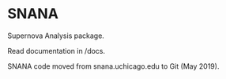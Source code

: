 # SNANA
Supernova Analysis package.

Read documentation in /docs.

SNANA code moved from snana.uchicago.edu to Git (May 2019).

